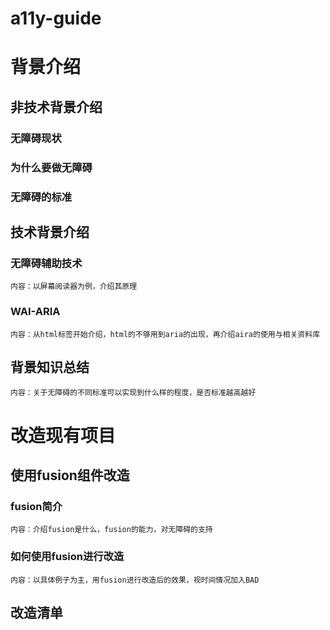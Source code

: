 # a11y-guide

# 背景介绍

## 非技术背景介绍
### 无障碍现状
### 为什么要做无障碍
### 无障碍的标准

## 技术背景介绍
### 无障碍辅助技术
    内容：以屏幕阅读器为例，介绍其原理
### WAI-ARIA
    内容：从html标签开始介绍，html的不够用到aria的出现，再介绍aira的使用与相关资料库

## 背景知识总结
    内容：关于无障碍的不同标准可以实现到什么样的程度，是否标准越高越好


# 改造现有项目

## 使用fusion组件改造
### fusion简介
    内容：介绍fusion是什么，fusion的能力，对无障碍的支持
### 如何使用fusion进行改造
    内容：以具体例子为主，用fusion进行改造后的效果，视时间情况加入BAD

## 改造清单